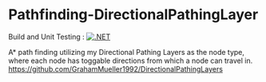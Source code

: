 # Pathfinding-DirectionalPathingLayer

Build and Unit Testing : [![.NET](https://github.com/GrahamMueller1992/Pathfinding-DirectionalPathingLayer/actions/workflows/dotnet.yml/badge.svg)](https://github.com/GrahamMueller1992/Pathfinding-DirectionalPathingLayer/actions/workflows/dotnet.yml)

A* path finding utilizing my Directional Pathing Layers as the node type, where each node has toggable directions from which a node can travel in.  
https://github.com/GrahamMueller1992/DirectionalPathingLayers
